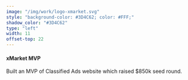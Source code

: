 ```yaml
---
image: "/img/work/logo-xmarket.svg"
style: "background-color: #3D4C62; color: #FFF;"
shadow_color: "#3D4C62"
type: "left"
width: 11
offset-top: 22
---
```

#### xMarket MVP
Built an MVP of Classified Ads website which raised $850k seed round.